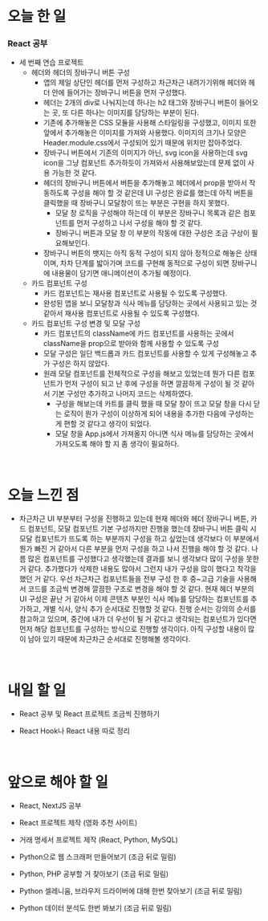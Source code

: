 # 오늘 한 일

### React 공부

- 세 번째 연습 프로젝트
  - 헤더와 헤더의 장바구니 버튼 구성
    - 앱의 제일 상단인 헤더를 먼저 구성하고 차근차근 내려가기위해 헤더와 헤더 안에 들어가는 장바구니 버튼을 먼저 구성했다.
    - 헤더는 2개의 div로 나눠지는데 하나는 h2 태그와 장바구니 버튼이 들어오는 곳, 또 다른 하나는 이미지를 담당하는 부분이 된다.
    - 기존에 추가해놓은 CSS 모듈을 사용해 스타일링을 구성했고, 이미지 또한 앞에서 추가해놓은 이미지를 가져와 사용했다. 이미지의 크기나 모양은 Header.module.css에서 구성되어 있기 때문에 위치만 잡아주었다.
    - 장바구니 버튼에서 기존의 이미지가 아닌, svg icon을 사용하는데 svg icon을 그냥 컴포넌트 추가하듯이 가져와서 사용해보았는데 문제 없이 사용 가능한 것 같다.
    - 헤더의 장바구니 버튼에서 버튼을 추가해놓고 헤더에서 prop을 받아서 작동하도록 구성을 해야 할 것 같은데 UI 구성은 완료를 했는데 아직 버튼을 클릭했을 때 장바구니 모달창이 뜨는 부분은 구현을 하지 못했다.
      - 모달 창 로직을 구성해야 하는데 이 부분은 장바구니 목록과 같은 컴포넌트를 먼저 구성하고 나서 구성을 해야 할 것 같다.
      - 장바구니 버튼과 모달 창 이 부분의 작동에 대한 구성은 조금 구상이 필요해보인다.
    - 장바구니 버튼의 뱃지는 아직 동적 구성이 되지 않아 정적으로 해놓은 상태이며, 차차 단계를 밟아가며 코드를 구현해 동적으로 구성이 되면 장바구니에 내용물이 담기면 애니메이션이 추가될 예정이다.
  - 카드 컴포넌트 구성
    - 카드 컴포넌트는 재사용 컴포넌트로 사용될 수 있도록 구성했다.
    - 완성된 앱을 보니 모달창과 식사 메뉴를 담당하는 곳에서 사용되고 있는 것 같아서 재사용 컴포넌트로 사용될 수 있도록 구성했다.
  - 카드 컴포넌트 구성 변경 및 모달 구성
    - 카드 컴포넌트의 className에 카드 컴포넌트를 사용하는 곳에서 className을 prop으로 받아와 함께 사용할 수 있도록 구성
    - 모달 구성은 일단 백드롭과 카드 컴포넌트를 사용할 수 있게 구성해놓고 추가 구성은 하지 않았다.
    - 원래 모달 컴포넌트를 전체적으로 구성을 해보고 있었는데 뭔가 다른 컴포넌트가 먼저 구성이 되고 난 후에 구성을 하면 깔끔하게 구성이 될 것 같아서 기본 구성만 추가하고 나머지 코드는 삭제하였다.
      - 구성을 해보는데 카트를 클릭 했을 때 모달 창이 뜨고 모달 창을 다시 닫는 로직이 뭔가 구성이 이상하게 되어 내용을 추가한 다음에 구성하는게 편할 것 같다고 생각이 되었다.
      - 모달 창을 App.js에서 가져올지 아니면 식사 메뉴를 담당하는 곳에서 가져오도록 해야 할 지 좀 생각이 필요하다.

<br />

# 오늘 느낀 점

- 차근차근 UI 부분부터 구성을 진행하고 있는데 현재 헤더와 헤더 장바구니 버튼, 카드 컴포넌트, 모달 컴포넌트 기본 구성까지만 진행을 했는데 장바구니 버튼 클릭 시 모달 컴포넌트가 뜨도록 하는 부분까지 구성을 하고 싶었는데 생각보다 이 부분에서 뭔가 빠진 거 같아서 다른 부분을 먼저 구성을 하고 나서 진행을 해야 할 것 같다. 나름 많은 컴포넌트를 구성했다고 생각했는데 결과를 보니 생각보다 많이 구성을 못한 거 같다. 추가했다가 삭제한 내용도 많아서 그런지 내가 구성을 많이 했다고 착각을 했던 거 같다. 우선 차근차근 컴포넌트들을 전부 구성 한 후 중~고급 기술을 사용해서 코드를 조금씩 변경해 깔끔한 구조로 변경을 해야 할 것 같다. 현재 헤더 부분의 UI 구성은 끝난 거 같아서 이제 콘텐츠 부분인 식사 메뉴를 담당하는 컴포넌트를 추가하고, 개별 식사, 양식 추가 순서대로 진행할 것 같다. 진행 순서는 강의의 순서를 참고하고 있으며, 중간에 내가 더 우선이 될 거 같다고 생각되는 컴포넌트가 있다면 먼저 해당 컴포넌트를 구성하는 방식으로 진행할 생각이다. 아직 구성할 내용이 많이 남아 있기 때문에 차근차근 순서대로 진행해볼 생각이다.

<br />

# 내일 할 일

- React 공부 및 React 프로젝트 조금씩 진행하기

- React Hook나 React 내용 따로 정리

<br />

# 앞으로 해야 할 일

- React, NextJS 공부

- React 프로젝트 제작 (영화 추천 사이트)

- 거래 명세서 프로젝트 제작 (React, Python, MySQL)

- Python으로 웹 스크래퍼 만들어보기 (조금 뒤로 밀림)

- Python, PHP 공부할 거 찾아보기 (조금 뒤로 밀림)

- Python 셀레니움, 브라우저 드라이버에 대해 한번 찾아보기 (조금 뒤로 밀림)

- Python 데이터 분석도 한번 봐보기 (조금 뒤로 밀림)
